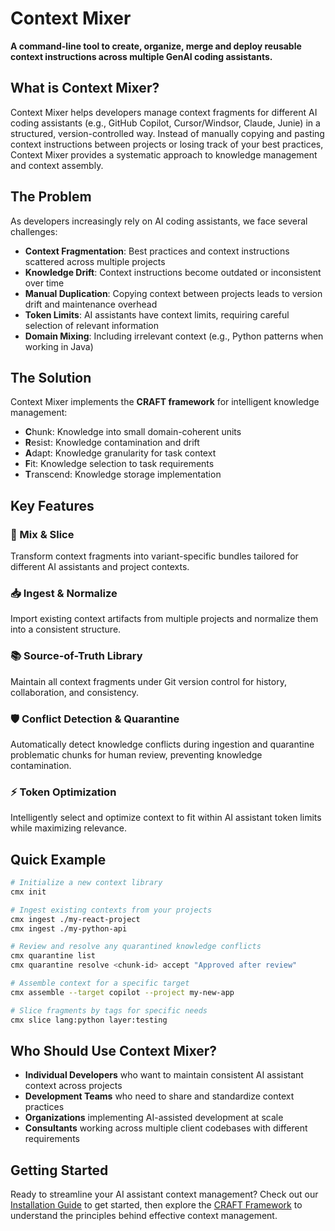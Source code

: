 # Context Mixer

**A command-line tool to create, organize, merge and deploy reusable context instructions across multiple GenAI coding assistants.**

## What is Context Mixer?

Context Mixer helps developers manage context fragments for different AI coding assistants (e.g., GitHub Copilot, Cursor/Windsor, Claude, Junie) in a structured, version-controlled way. Instead of manually copying and pasting context instructions between projects or losing track of your best practices, Context Mixer provides a systematic approach to knowledge management and context assembly.

## The Problem

As developers increasingly rely on AI coding assistants, we face several challenges:

- **Context Fragmentation**: Best practices and context instructions scattered across multiple projects
- **Knowledge Drift**: Context instructions become outdated or inconsistent over time
- **Manual Duplication**: Copying context between projects leads to version drift and maintenance overhead
- **Token Limits**: AI assistants have context limits, requiring careful selection of relevant information
- **Domain Mixing**: Including irrelevant context (e.g., Python patterns when working in Java)

## The Solution

Context Mixer implements the **CRAFT framework** for intelligent knowledge management:

- **C**hunk: Knowledge into small domain-coherent units
- **R**esist: Knowledge contamination and drift
- **A**dapt: Knowledge granularity for task context
- **F**it: Knowledge selection to task requirements
- **T**ranscend: Knowledge storage implementation

## Key Features

### 🔄 Mix & Slice
Transform context fragments into variant-specific bundles tailored for different AI assistants and project contexts.

### 📥 Ingest & Normalize
Import existing context artifacts from multiple projects and normalize them into a consistent structure.

### 📚 Source-of-Truth Library
Maintain all context fragments under Git version control for history, collaboration, and consistency.

### 🛡️ Conflict Detection & Quarantine
Automatically detect knowledge conflicts during ingestion and quarantine problematic chunks for human review, preventing knowledge contamination.

### ⚡ Token Optimization
Intelligently select and optimize context to fit within AI assistant token limits while maximizing relevance.

## Quick Example

```bash
# Initialize a new context library
cmx init

# Ingest existing contexts from your projects
cmx ingest ./my-react-project
cmx ingest ./my-python-api

# Review and resolve any quarantined knowledge conflicts
cmx quarantine list
cmx quarantine resolve <chunk-id> accept "Approved after review"

# Assemble context for a specific target
cmx assemble --target copilot --project my-new-app

# Slice fragments by tags for specific needs
cmx slice lang:python layer:testing
```

## Who Should Use Context Mixer?

- **Individual Developers** who want to maintain consistent AI assistant context across projects
- **Development Teams** who need to share and standardize context practices
- **Organizations** implementing AI-assisted development at scale
- **Consultants** working across multiple client codebases with different requirements

## Getting Started

Ready to streamline your AI assistant context management? Check out our [Installation Guide](installation.md) to get started, then explore the [CRAFT Framework](craft-overview.md) to understand the principles behind effective context management.
